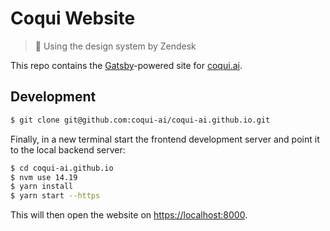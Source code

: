# Coqui Website

> :frog: Using the design system by Zendesk

This repo contains the [Gatsby](https://www.gatsbyjs.org/)-powered site for
[coqui.ai](https://coqui.ai/).

## Development

```bash
$ git clone git@github.com:coqui-ai/coqui-ai.github.io.git
```

Finally, in a new terminal start the frontend development server and point it to the local backend server:

```bash
$ cd coqui-ai.github.io
$ nvm use 14.19
$ yarn install
$ yarn start --https
```

This will then open the website on [https://localhost:8000](https://localhost:8000).
